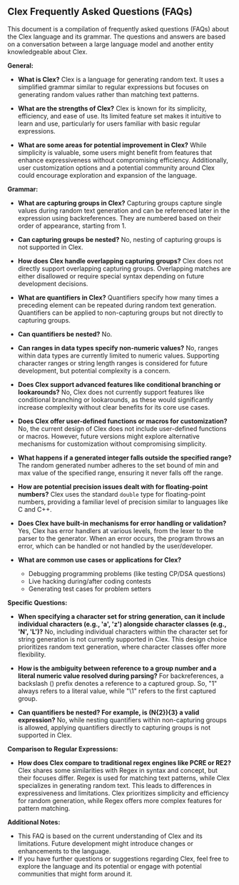 ## Clex Frequently Asked Questions (FAQs)

This document is a compilation of frequently asked questions (FAQs) about the Clex language and its grammar. The questions and answers are based on a conversation between a large language model and another entity knowledgeable about Clex.

**General:**

* **What is Clex?**
    Clex is a language for generating random text. It uses a simplified grammar similar to regular expressions but focuses on generating random values rather than matching text patterns.

* **What are the strengths of Clex?**
    Clex is known for its simplicity, efficiency, and ease of use. Its limited feature set makes it intuitive to learn and use, particularly for users familiar with basic regular expressions.

* **What are some areas for potential improvement in Clex?**
    While simplicity is valuable, some users might benefit from features that enhance expressiveness without compromising efficiency. Additionally, user customization options and a potential community around Clex could encourage exploration and expansion of the language.

**Grammar:**

* **What are capturing groups in Clex?**
    Capturing groups capture single values during random text generation and can be referenced later in the expression using backreferences. They are numbered based on their order of appearance, starting from 1.

* **Can capturing groups be nested?**
    No, nesting of capturing groups is not supported in Clex.

* **How does Clex handle overlapping capturing groups?**
    Clex does not directly support overlapping capturing groups. Overlapping matches are either disallowed or require special syntax depending on future development decisions.

* **What are quantifiers in Clex?**
    Quantifiers specify how many times a preceding element can be repeated during random text generation. Quantifiers can be applied to non-capturing groups but not directly to capturing groups.

* **Can quantifiers be nested?**
    No.

* **Can ranges in data types specify non-numeric values?**
    No, ranges within data types are currently limited to numeric values. Supporting character ranges or string length ranges is considered for future development, but potential complexity is a concern.

* **Does Clex support advanced features like conditional branching or lookarounds?**
    No, Clex does not currently support features like conditional branching or lookarounds, as these would significantly increase complexity without clear benefits for its core use cases.

* **Does Clex offer user-defined functions or macros for customization?**
    No, the current design of Clex does not include user-defined functions or macros. However, future versions might explore alternative mechanisms for customization without compromising simplicity.

* **What happens if a generated integer falls outside the specified range?**
    The random generated number adheres to the set bound of min and max value of the specified range, ensuring it never falls off the range.

* **How are potential precision issues dealt with for floating-point numbers?**
    Clex uses the standard `double` type for floating-point numbers, providing a familiar level of precision similar to languages like C and C++.

* **Does Clex have built-in mechanisms for error handling or validation?**
    Yes, Clex has error handlers at various levels, from the lexer to the parser to the generator. When an error occurs, the program throws an error, which can be handled or not handled by the user/developer.

* **What are common use cases or applications for Clex?**
    - Debugging programming problems (like testing CP/DSA questions)
    - Live hacking during/after coding contests
    - Generating test cases for problem setters

**Specific Questions:**

* **When specifying a character set for string generation, can it include individual characters (e.g., 'a', 'z') alongside character classes (e.g., 'N', 'L')?**
    No, including individual characters within the character set for string generation is not currently supported in Clex. This design choice prioritizes random text generation, where character classes offer more flexibility.

* **How is the ambiguity between reference to a group number and a literal numeric value resolved during parsing?**
    For backreferences, a backslash (\) prefix denotes a reference to a captured group. So, "1" always refers to a literal value, while "\1" refers to the first captured group.

* **Can quantifiers be nested? For example, is (N{2}){3} a valid expression?**
    No, while nesting quantifiers within non-capturing groups is allowed, applying quantifiers directly to capturing groups is not supported in Clex.

**Comparison to Regular Expressions:**

* **How does Clex compare to traditional regex engines like PCRE or RE2?**
    Clex shares some similarities with Regex in syntax and concept, but their focuses differ. Regex is used for matching text patterns, while Clex specializes in generating random text. This leads to differences in expressiveness and limitations. Clex prioritizes simplicity and efficiency for random generation, while Regex offers more complex features for pattern matching.

**Additional Notes:**

* This FAQ is based on the current understanding of Clex and its limitations. Future development might introduce changes or enhancements to the language.
* If you have further questions or suggestions regarding Clex, feel free to explore the language and its potential or engage with potential communities that might form around it.
